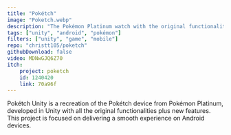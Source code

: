 ```yaml
---
title: "Pokétch"
image: "Poketch.webp"
description: "The Pokémon Platinum watch with the original functionalities and new ones for Android"
tags: ["unity", "android", "pokémon"]
filters: ["unity", "game", "mobile"]
repo: "christt105/poketch"
githubDownload: false
video: MDNwGJQ6Z70
itch:
    project: poketch
    id: 1240420
    link: 70a96f
---
```

Pokétch Unity is a recreation of the Pokétch device from Pokémon Platinum, developed in Unity with all the original functionalities plus new features. This project is focused on delivering a smooth experience on Android devices.
